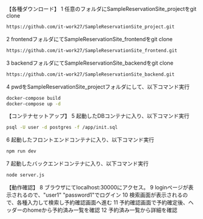 【各種ダウンロード】
1  任意のフォルダにSampleReservationSite_projectをgit clone
```bash
https://github.com/it-work27/SampleReservationSite_project.git
```
2  frontendフォルダにてSampleReservationSite_frontendをgit clone
```bash
https://github.com/it-work27/SampleReservationSite_frontend.git
```
3  backendフォルダにてSampleReservationSite_backendをgit clone
```bash
https://github.com/it-work27/SampleReservationSite_backend.git
```
4  pwdをSampleReservationSite_projectフォルダにして、以下コマンド実行
```bash
docker-compose build
docker-compose up -d
```
【コンテナセットアップ】
5  起動したDBコンテナに入り、以下コマンド実行
```bash
psql -U user -d postgres -f /app/init.sql 
```
6  起動したフロントエンドコンテナに入り、以下コマンド実行
```bash
npm run dev
```
7  起動したバックエンドコンテナに入り、以下コマンド実行
```bash
node server.js
```

【動作確認】
8  ブラウザにてlocalhost:30000にアクセス。
9  loginページが表示されるので、"user1" "password1"でログイン
10 検索画面が表示されるので、各種入力して検索し予約確認画面へ進む
11 予約確認画面で予約確定後、ヘッダーのhomeから予約済み一覧を確認
12 予約済み一覧から詳細を確認
